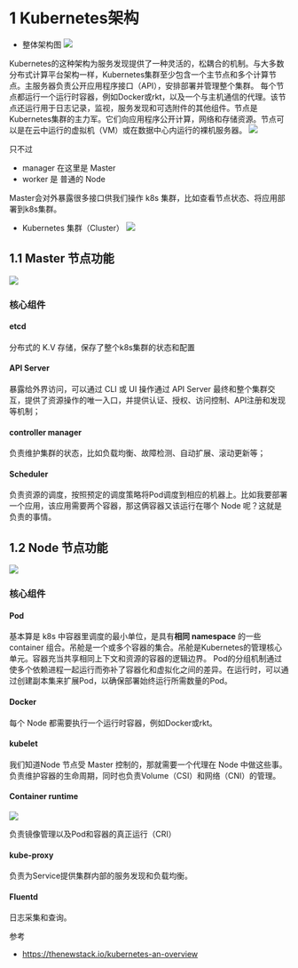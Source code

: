 # 1 Kubernetes架构
- 整体架构图
![](https://img-blog.csdnimg.cn/20201227162743754.png?x-oss-process=image/watermark,type_ZmFuZ3poZW5naGVpdGk,shadow_10,text_aHR0cHM6Ly9ibG9nLmNzZG4ubmV0L3FxXzMzNTg5NTEw,size_1,color_FFFFFF,t_70)

Kubernetes的这种架构为服务发现提供了一种灵活的，松耦合的机制。与大多数分布式计算平台架构一样，Kubernetes集群至少包含一个主节点和多个计算节点。主服务器负责公开应用程序接口（API），安排部署并管理整个集群。
每个节点都运行一个运行时容器，例如Docker或rkt，以及一个与主机通信的代理。该节点还运行用于日志记录，监视，服务发现和可选附件的其他组件。节点是Kubernetes集群的主力军。它们向应用程序公开计算，网络和存储资源。节点可以是在云中运行的虚拟机（VM）或在数据中心内运行的裸机服务器。
![](https://img-blog.csdnimg.cn/20201227155709834.png?x-oss-process=image/watermark,type_ZmFuZ3poZW5naGVpdGk,shadow_10,text_aHR0cHM6Ly9ibG9nLmNzZG4ubmV0L3FxXzMzNTg5NTEw,size_1,color_FFFFFF,t_70)

 只不过 
- manager 在这里是 Master
- worker 是 普通的 Node

Master会对外暴露很多接口供我们操作 k8s 集群，比如查看节点状态、将应用部署到k8s集群。
- Kubernetes 集群（Cluster）
![](https://img-blog.csdnimg.cn/20210112221020243.png?x-oss-process=image/watermark,type_ZmFuZ3poZW5naGVpdGk,shadow_10,text_aHR0cHM6Ly9ibG9nLmNzZG4ubmV0L3FxXzMzNTg5NTEw,size_1,color_FFFFFF,t_70)

## 1.1 Master 节点功能
![](https://img-blog.csdnimg.cn/20201227155733397.png?x-oss-process=image/watermark,type_ZmFuZ3poZW5naGVpdGk,shadow_10,text_aHR0cHM6Ly9ibG9nLmNzZG4ubmV0L3FxXzMzNTg5NTEw,size_1,color_FFFFFF,t_70)
### 核心组件
#### etcd
分布式的 K.V 存储，保存了整个k8s集群的状态和配置
#### API Server
暴露给外界访问，可以通过 CLI 或 UI  操作通过 API Server 最终和整个集群交互，提供了资源操作的唯一入口，并提供认证、授权、访问控制、API注册和发现等机制；
#### controller manager
负责维护集群的状态，比如负载均衡、故障检测、自动扩展、滚动更新等；
#### Scheduler
负责资源的调度，按照预定的调度策略将Pod调度到相应的机器上。比如我要部署一个应用，该应用需要两个容器，那这俩容器又该运行在哪个 Node 呢？这就是负责的事情。

## 1.2 Node 节点功能
![](https://img-blog.csdnimg.cn/20201227160931908.png?x-oss-process=image/watermark,type_ZmFuZ3poZW5naGVpdGk,shadow_10,text_aHR0cHM6Ly9ibG9nLmNzZG4ubmV0L3FxXzMzNTg5NTEw,size_1,color_FFFFFF,t_70)

### 核心组件
#### Pod
基本算是 k8s 中容器里调度的最小单位，是具有**相同 namespace** 的一些 container 组合。吊舱是一个或多个容器的集合。吊舱是Kubernetes的管理核心单元。容器充当共享相同上下文和资源的容器的逻辑边界。 Pod的分组机制通过使多个依赖进程一起运行而弥补了容器化和虚拟化之间的差异。在运行时，可以通过创建副本集来扩展Pod，以确保部署始终运行所需数量的Pod。

#### Docker
每个 Node 都需要执行一个运行时容器，例如Docker或rkt。

#### kubelet
我们知道Node 节点受 Master 控制的，那就需要一个代理在 Node 中做这些事。负责维护容器的生命周期，同时也负责Volume（CSI）和网络（CNI）的管理。

#### Container runtime
![](https://img-blog.csdnimg.cn/20210112220908927.png?x-oss-process=image/watermark,type_ZmFuZ3poZW5naGVpdGk,shadow_10,text_aHR0cHM6Ly9ibG9nLmNzZG4ubmV0L3FxXzMzNTg5NTEw,size_1,color_FFFFFF,t_70)

负责镜像管理以及Pod和容器的真正运行（CRI）
#### kube-proxy
负责为Service提供集群内部的服务发现和负载均衡。

#### Fluentd
日志采集和查询。

参考
- https://thenewstack.io/kubernetes-an-overview